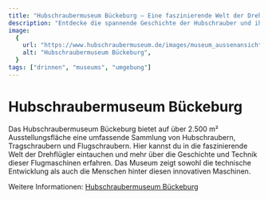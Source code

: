 ```yaml
---
title: "Hubschraubermuseum Bückeburg – Eine faszinierende Welt der Drehflügler"
description: "Entdecke die spannende Geschichte der Hubschrauber und ihre technologische Entwicklung im Hubschraubermuseum Bückeburg."
image:
  {
    url: "https://www.hubschraubermuseum.de/images/museum_aussenansicht.jpg",
    alt: "Hubschraubermuseum Bückeburg",
  }
tags: ["drinnen", "museums", "umgebung"]
---
```


# Hubschraubermuseum Bückeburg

Das Hubschraubermuseum Bückeburg bietet auf über 2.500 m² Ausstellungsfläche eine umfassende Sammlung von Hubschraubern, Tragschraubern und Flugschraubern. Hier kannst du in die faszinierende Welt der Drehflügler eintauchen und mehr über die Geschichte und Technik dieser Flugmaschinen erfahren. Das Museum zeigt sowohl die technische Entwicklung als auch die Menschen hinter diesen innovativen Maschinen.

Weitere Informationen: [Hubschraubermuseum Bückeburg](https://www.hubschraubermuseum.de/index.php/de/)
